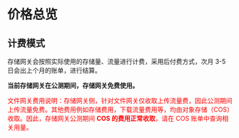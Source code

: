 # 价格总览
## 计费模式
存储网关会按照实际使用的存储量、流量进行计费，采用后付费方式，次月 3-5 日会出上个月的账单，进行结算。

**当前存储网关在公测期间，存储网关免费使用。**

<span style="color: red;">文件网关费用说明：存储网关侧，针对文件网关仅收取上传流量费，因此公测期间上传流量免费。其他费用例如存储费用，下载流量费用等，均由对象存储（COS）收取。因此，存储网关公测期间 **COS 的费用正常收取**，请在 COS 账单中查询相关用量。</span>


<!--
### 卷网关费用
卷网关费用包含卷存储，快照存储，上传流量，下载流量及跨地区复制费用。

项目 | 阶梯 | 费用
-----| ------- | -------
卷/快照 | - | 0.13 元/GB/月
上传流量 | - | 0.05 元/GB（每个网关 800元/月 封顶）
下载流量 | - | 0.5 元/GB
跨区域复制 | - | 0.5 元/GB

说明：如果使用腾讯云 CVM 部署存储网关服务端、且该 CVM 与存储网关云端服务在同一个地域；同时，客户端在腾讯云内部；则不收取上传量及下载流量费用。

### 文件网关费用
文件网关仅收取上传流量费用，其余的存储及下载流量均由对象存储（COS）收取，请在 COS 账单中查询相关用量。

项目 | 阶梯 | 费用
-----| ------- | -------
上传量 | - | 0.05 元/GB（每个网关 800元/月 封顶）

说明：如果使用腾讯云 CVM 部署存储网关服务端、且该 CVM 与存储网关云端服务在同一个地域；同时，客户端在腾讯云内部；则不收取上传量及下载流量费用。

### 磁带网关费用
磁带网关费用包含磁带存储，已归档磁带存储，上传流量，下载流量及磁带取回费用。

项目 | 阶梯 | 费用
-----| ------- | -------
磁带存储 | - | 0.13 元/GB/月
已归档磁带存储 | - | 0.033 元/GB/月
上传流量 | - | 0.05 元/GB（每个网关 800元/月 封顶）
下载流量 | - | 0.5 元/GB
磁带取回 | 1-5分钟取回数据  | 0.2 元/GB   
        | 3-5小时取回数据  | 0.06 元/GB 
        | 5-12小时取回数据  | 0.016 元/GB  
        
说明：如果使用腾讯云 CVM 部署存储网关服务端、且该 CVM 与存储网关云端服务在同一个地域；同时，客户端在腾讯云内部；则不收取上传量及下载流量费用。


## 计费案例
某企业使用了卷网关、文件网关及磁带网关。其中，卷网关每月存储量为 500 TB；文件网关每月存储量为 100 TB；磁带网关每月磁带存储量 50 TB， 已归档磁带存储量 5 PB。 每月上传数据量为 5 TB，每月下载流量为 500 GB，每月磁带取回量为 1 TB 。 则该用户每月账单为：

* 存储费用 = （卷+文件系统+磁带）存储量 * 0.13+ 已归档磁带存储量 * 0.033
	       = （500 TB + 100 TB + 50 TB) * 1024 * 0.13 + 5 PB * 1024 * 1024 * 0.033
		    = 259543 元
		  
* 上传量费用 = 5 TB * 1024 * 0.05 = 256 元

* 下载流量费用 = 500 GB * 0.6 = 300 元

* 磁带取回 = 1 TB * 1024 * 2= 2048 元

* 跨区域复制 = 0元 

**总费用=存储费用（259543 元）+ 上传量费用（256元） + 下载流量费用（300元） + 磁带取回（2048元） + 跨区域复制（0元）= 262147 元**
-->


